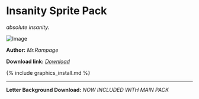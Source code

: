 # Insanity Sprite Pack
*absolute insanity.*

![Image](https://cdn.discordapp.com/attachments/702937727754043473/721343175200866304/Insane_preview.png)


**Author:** *Mr.Rampage*

**Download link:** *[Download](https://drive.google.com/file/d/1686JrRaVv1NnakjYhJpJg8uv93sCf8cg/view?usp=sharing)*

{% include graphics_install.md %}

---

**Letter Background Download:** *NOW INCLUDED WITH MAIN PACK*


